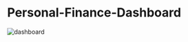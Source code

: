 # Personal-Finance-Dashboard

![dashboard](https://github.com/Darshan1233/Personal-Finance-Dashboard/assets/107185415/8192d281-5aa0-4d22-99f9-b7dc9d48c78f)
